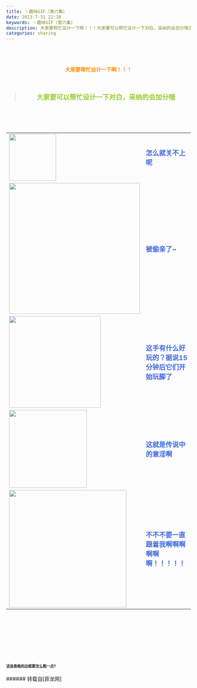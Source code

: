 ```yaml
---
title: 丶趣味GIF（第六集）
date: 2013-7-31 22:16
keywords: 丶趣味GIF（第六集）
description: 大家要帮忙设计一下啊！！！大家要可以帮忙设计一下对白，采纳的会加分哦怎么就关不上呢被偷亲了~这手有什么好玩的？据说15分钟后它们开始玩脚了这就是传说中的意淫啊不不不要一直跟着我啊啊啊啊啊啊！！！！！话说表格的边框要怎么粗一点?
categories: sharing
---
```

<td class="t_f" id="postmessage_29850">

<br/>
<br/>
<br/>
<div align="center"><strong><font color="#ff8c00">大家要帮忙设计一下啊！！！</font></strong></div><br/>
<strong><font size="4"><br/>
</font></strong><div align="center"><div class="quote"><blockquote><strong><font size="4"><font color="#9acd32">大家要可以帮忙设计一下对白，采纳的会加分哦</font></font></strong><img alt="" border="0" onclick="" onmouseover="" smilieid="98" src="static/image/smiley/qiubilong/14.gif"/></blockquote></div><br/>
<strong><font size="4"><br/>
</font></strong><br/>
<table cellspacing="0" class="t_table"><tr><td>

<img aid="10891" class="zoom" data-cf-modified-66e5d2dfb4db368ee5abd001-="" file="data/attachment/forum/201307/31/124816ecng4nni46tifczs.gif" id="aimg_10891" inpost="1" onclick="" onmouseover="" src="http://www.flw.ph/data/attachment/forum/201307/31/124816ecng4nni46tifczs.gif" width="128" zoomfile="data/attachment/forum/201307/31/124816ecng4nni46tifczs.gif"/>


</td><td><font size="4"><font color="#4169e1"><strong>怎么就关不上呢</strong></font></font><img alt="" border="0" onclick="" onmouseover="" smilieid="263" src="static/image/smiley/Xiongmao/21.gif"/></td></tr><tr><td>

<img aid="10892" class="zoom" data-cf-modified-66e5d2dfb4db368ee5abd001-="" file="data/attachment/forum/201307/31/124846qs187bg3cgnccfgs.gif" id="aimg_10892" inpost="1" onclick="" onmouseover="" src="http://www.flw.ph/data/attachment/forum/201307/31/124846qs187bg3cgnccfgs.gif" width="357" zoomfile="data/attachment/forum/201307/31/124846qs187bg3cgnccfgs.gif"/>


</td><td><font size="4"><font color="#4169e1"><strong>被偷亲了~</strong></font></font><img alt="" border="0" onclick="" onmouseover="" smilieid="308" src="static/image/smiley/qq/12.gif"/></td></tr><tr><td>

<img aid="10893" class="zoom" data-cf-modified-66e5d2dfb4db368ee5abd001-="" file="data/attachment/forum/201307/31/124855nuim0kljb2zlq512.gif" id="aimg_10893" inpost="1" onclick="" onmouseover="" src="http://www.flw.ph/data/attachment/forum/201307/31/124855nuim0kljb2zlq512.gif" width="250" zoomfile="data/attachment/forum/201307/31/124855nuim0kljb2zlq512.gif"/>


</td><td><font size="4"><font color="#4169e1"><strong>这手有什么好玩的？据说15分钟后它们开始玩脚了</strong></font></font><img alt="" border="0" onclick="" onmouseover="" smilieid="267" src="static/image/smiley/Xiongmao/6.gif"/></td></tr><tr><td>

<img aid="10890" class="zoom" data-cf-modified-66e5d2dfb4db368ee5abd001-="" file="data/attachment/forum/201307/31/124758va29cgtn5jh0na4p.gif" id="aimg_10890" inpost="1" onclick="" onmouseover="" src="http://www.flw.ph/data/attachment/forum/201307/31/124758va29cgtn5jh0na4p.gif" width="212" zoomfile="data/attachment/forum/201307/31/124758va29cgtn5jh0na4p.gif"/>


</td><td><font size="4"><font color="#4169e1"><strong>这就是传说中的意淫啊</strong></font></font><img alt="" border="0" onclick="" onmouseover="" smilieid="101" src="static/image/smiley/qiubilong/13.gif"/></td></tr><tr><td>

<img aid="10889" class="zoom" data-cf-modified-66e5d2dfb4db368ee5abd001-="" file="data/attachment/forum/201307/31/124747b8o67dw5qok48wb1.gif" id="aimg_10889" inpost="1" onclick="" onmouseover="" src="http://www.flw.ph/data/attachment/forum/201307/31/124747b8o67dw5qok48wb1.gif" width="320" zoomfile="data/attachment/forum/201307/31/124747b8o67dw5qok48wb1.gif"/>


</td><td><font size="4"><font color="#4169e1"><strong>不不不要一直跟着我啊啊啊啊啊啊！！！！！</strong></font></font><img alt="" border="0" onclick="" onmouseover="" smilieid="249" src="static/image/smiley/Xiongmao/24.gif"/></td></tr></table></div><strong><font size="4"><strong><font size="4"><br/>
</font></strong></font><br/>
<br/>
<div align="center"><font size="4"><img alt="" border="0" onclick="" onmouseover="" smilieid="249" src="static/image/smiley/Xiongmao/24.gif"/></font></div><font size="4"><strong><font size="4"><br/>
</font></strong></font><br/>
<font size="4"><strong><font size="4"><br/>
</font></strong></font><br/>
<font size="1">话说表格的边框要怎么粗一点?</font><br/>
</strong><br/>
</td>
###### 转载自[菲龙网]